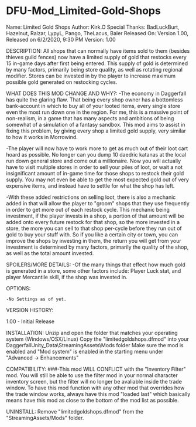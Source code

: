 # DFU-Mod_Limited-Gold-Shops

Name: Limited Gold Shops
Author: Kirk.O
Special Thanks:  BadLuckBurt, Hazelnut, Ralzar, LypyL, Pango, TheLacus, Baler
Released On: Version 1.00, Released on 6/2/2020, 9:30 PM
Version: 1.00

DESCRIPTION:
All shops that can normally have items sold to them (besides thieves guild fences) now have a limited supply of gold that restocks every 15 in-game days after first being
entered. This supply of gold is determined by many factors, primarily being store quality, as well as rotating regional modifier. Stores can be invested in by the player to
increase maximum possible gold generated on restocking cycles.

WHAT DOES THIS MOD CHANGE AND WHY?:
-The economy in Daggerfall has quite the glaring flaw. That being every shop owner has a bottomless bank-account in which to buy all of your looted items, every single store
even the most run down one in the region. For me, this is a massive point of non-realism, in a game that has many aspects and ambitions of being somewhat of a simulation
of a fantasy sandbox. This mod aims to assist in fixing this problem, by giving every shop a limited gold supply, very similar to how it works in Morrowind.

-The player will now have to work more to get as much out of their loot cart hoard as possible. No longer can you dump 10 daedric katanas at the local run down general store
and come out a millionaire. Now you will actually have to visit multiple stores in order to sell your piles of loot, or wait a not insignificant amount of in-game time for those
shops to restock their gold supply. You may not even be able to get the most expected gold out of very expensive items, and instead have to settle for what the shop has left.

-With these added restrictions on selling loot, there is also a mechanic added in that will allow the player to "groom" shops that they use frequently in order to get more out
of each restock cycle. This mechanic being investment, if the player invests in a shop, a portion of that amount will be added onto every future restock for that shop, so the
more invested in a store, the more you can sell to that shop per-cycle before they run out of gold to buy your stuff with. So if you like a certain city or town, you can improve
the shops by investing in them, the return you will get from your investment is determined by many factors, primarily the quality of the shop, as well as the total amount invested.


SPOILERS/MORE DETAILS:
-Of the many things that effect how much gold is generated in a store, some other factors include: Player Luck stat, and player Mercantile skill, if the shop was invested in.


OPTIONS:

	-No Settings as of yet.

VERSION HISTORY:

1.00 - Initial Release


INSTALLATION:
Unzip and open the folder that matches your operating system (Windows/OSX/Linux)
Copy the "limitedgoldshops.dfmod" into your DaggerfallUnity_Data\StreamingAssets\Mods folder
Make sure the mod is enabled and "Mod system" is enabled in the starting menu under "Advanced -> Enhancements"

COMPATIBILITY:
###-This mod WILL CONFLICT with the "Inventory Filter" mod. You will still be able to use the filter mod in your normal character inventory screen, but
the filter will no longer be avaliable inside the trade window. To have this mod function with any other mod that overrides how the trade window works,
always have this mod "loaded last" which basically means have this mod as close to the bottom of the mod list as possible.

UNINSTALL:
Remove "limitedgoldshops.dfmod" from the "StreamingAssets/Mods" folder.
